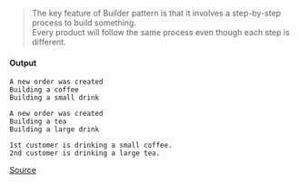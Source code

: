 > The key feature of Builder pattern is that it involves a step-by-step process to build something.  
> Every product will follow the same process even though each step is different.

#### Output
```
A new order was created
Building a coffee
Building a small drink

A new order was created
Building a tea
Building a large drink

1st customer is drinking a small coffee.
2nd customer is drinking a large tea.
```

[Source](https://www.programcreek.com/2013/02/java-design-pattern-builder/)
